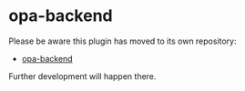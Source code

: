 # opa-backend

Please be aware this plugin has moved to its own repository:

- [opa-backend](https://github.com/Parsifal-M/backstage-opa-backend#opa-backend)

Further development will happen there.

